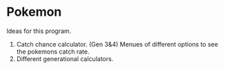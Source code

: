 # Pokemon

Ideas for this program.

1. Catch chance calculator. (Gen 3&4)
	Menues of different options to see the pokemons catch rate.
2. Different generational calculators.
